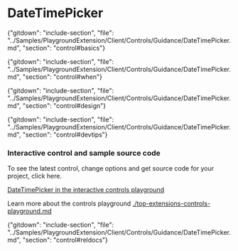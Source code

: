 ﻿# DateTimePicker

{"gitdown": "include-section", "file": "../Samples/PlaygroundExtension/Client/Controls/Guidance/DateTimePicker.md", "section": "control#basics"}

<!-- TODO get an IMAGE to embed here -->

<!-- TODO get an SAMPLE CODE to embed here -->

{"gitdown": "include-section", "file": "../Samples/PlaygroundExtension/Client/Controls/Guidance/DateTimePicker.md", "section": "control#when"}

{"gitdown": "include-section", "file": "../Samples/PlaygroundExtension/Client/Controls/Guidance/DateTimePicker.md", "section": "control#design"}

{"gitdown": "include-section", "file": "../Samples/PlaygroundExtension/Client/Controls/Guidance/DateTimePicker.md", "section": "control#devtips"}

### Interactive control and sample source code
To see the latest control, change options and get source code for your project, click here.

<a href="https://ms.portal.azure.com/?Microsoft_Azure_Playground=true#blade/Microsoft_Azure_Playground/ControlsIndexBlade/DateTimePickerPlayground" target="_blank">DateTimePicker in the interactive controls playground</a>

Learn more about the controls playground [./top-extensions-controls-playground.md](./top-extensions-controls-playground.md)

{"gitdown": "include-section", "file": "../Samples/PlaygroundExtension/Client/Controls/Guidance/DateTimePicker.md", "section": "control#reldocs"}
